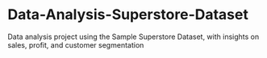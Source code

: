 # Data-Analysis-Superstore-Dataset
Data analysis project using the Sample Superstore Dataset, with insights on sales, profit, and customer segmentation
